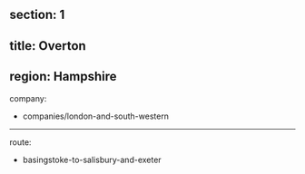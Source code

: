 ﻿section: 1
----
title: Overton
----
region: Hampshire
----
company:
- companies/london-and-south-western
----
route:
- basingstoke-to-salisbury-and-exeter
